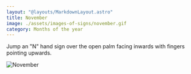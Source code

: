 ```yaml
---
layout: "@layouts/MarkdownLayout.astro"
title: November
image: ./assets/images-of-signs/november.gif
category: Months of the year
---
```


Jump an "N" hand sign over the open palm facing inwards
with fingers pointing upwards.

![November](@signs/november.gif)
